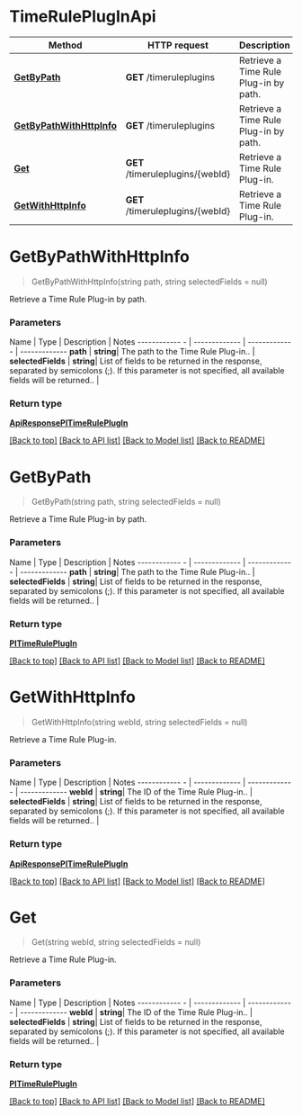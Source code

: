 # TimeRulePlugInApi

Method | HTTP request | Description
------------ | ------------- | -------------
[**GetByPath**](TimeRulePlugInApi.md#getbypath) | **GET** /timeruleplugins | Retrieve a Time Rule Plug-in by path.
[**GetByPathWithHttpInfo**](TimeRulePlugInApi.md#getbypathwithhttpinfo) | **GET** /timeruleplugins | Retrieve a Time Rule Plug-in by path.
[**Get**](TimeRulePlugInApi.md#get) | **GET** /timeruleplugins/{webId} | Retrieve a Time Rule Plug-in.
[**GetWithHttpInfo**](TimeRulePlugInApi.md#getwithhttpinfo) | **GET** /timeruleplugins/{webId} | Retrieve a Time Rule Plug-in.


# **GetByPathWithHttpInfo**
> GetByPathWithHttpInfo(string path, string selectedFields = null)

Retrieve a Time Rule Plug-in by path.

### Parameters

Name | Type | Description | Notes
------------ - | ------------- | ------------- | -------------
 **path** | **string**| The path to the Time Rule Plug-in.. |
 **selectedFields** | **string**| List of fields to be returned in the response, separated by semicolons (;). If this parameter is not specified, all available fields will be returned.. |


### Return type

[**ApiResponsePITimeRulePlugIn**](../Responses/ApiResponsePITimeRulePlugIn.md)

[[Back to top]](#) [[Back to API list]](../../../README.md#documentation-for-api-endpoints) [[Back to Model list]](../../../README.md#documentation-for-models) [[Back to README]](../../../README.md)

# **GetByPath**
> GetByPath(string path, string selectedFields = null)

Retrieve a Time Rule Plug-in by path.

### Parameters

Name | Type | Description | Notes
------------ - | ------------- | ------------- | -------------
 **path** | **string**| The path to the Time Rule Plug-in.. |
 **selectedFields** | **string**| List of fields to be returned in the response, separated by semicolons (;). If this parameter is not specified, all available fields will be returned.. |


### Return type

[**PITimeRulePlugIn**](../Model/PITimeRulePlugIn.md)

[[Back to top]](#) [[Back to API list]](../../../README.md#documentation-for-api-endpoints) [[Back to Model list]](../../../README.md#documentation-for-models) [[Back to README]](../../../README.md)

# **GetWithHttpInfo**
> GetWithHttpInfo(string webId, string selectedFields = null)

Retrieve a Time Rule Plug-in.

### Parameters

Name | Type | Description | Notes
------------ - | ------------- | ------------- | -------------
 **webId** | **string**| The ID of the Time Rule Plug-in.. |
 **selectedFields** | **string**| List of fields to be returned in the response, separated by semicolons (;). If this parameter is not specified, all available fields will be returned.. |


### Return type

[**ApiResponsePITimeRulePlugIn**](../Responses/ApiResponsePITimeRulePlugIn.md)

[[Back to top]](#) [[Back to API list]](../../../README.md#documentation-for-api-endpoints) [[Back to Model list]](../../../README.md#documentation-for-models) [[Back to README]](../../../README.md)

# **Get**
> Get(string webId, string selectedFields = null)

Retrieve a Time Rule Plug-in.

### Parameters

Name | Type | Description | Notes
------------ - | ------------- | ------------- | -------------
 **webId** | **string**| The ID of the Time Rule Plug-in.. |
 **selectedFields** | **string**| List of fields to be returned in the response, separated by semicolons (;). If this parameter is not specified, all available fields will be returned.. |


### Return type

[**PITimeRulePlugIn**](../Model/PITimeRulePlugIn.md)

[[Back to top]](#) [[Back to API list]](../../../README.md#documentation-for-api-endpoints) [[Back to Model list]](../../../README.md#documentation-for-models) [[Back to README]](../../../README.md)
